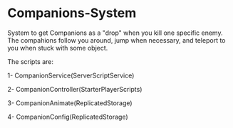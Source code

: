 # Companions-System

System to get Companions as a "drop" when you kill one specific enemy. The compahions follow you around, jump when necessary, and teleport to you when stuck with some object.

The scripts are:

1- CompanionService(ServerScriptService)

2- CompanionController(StarterPlayerScripts)

3- CompanionAnimate(ReplicatedStorage)

4- CompanionConfig(ReplicatedStorage)
